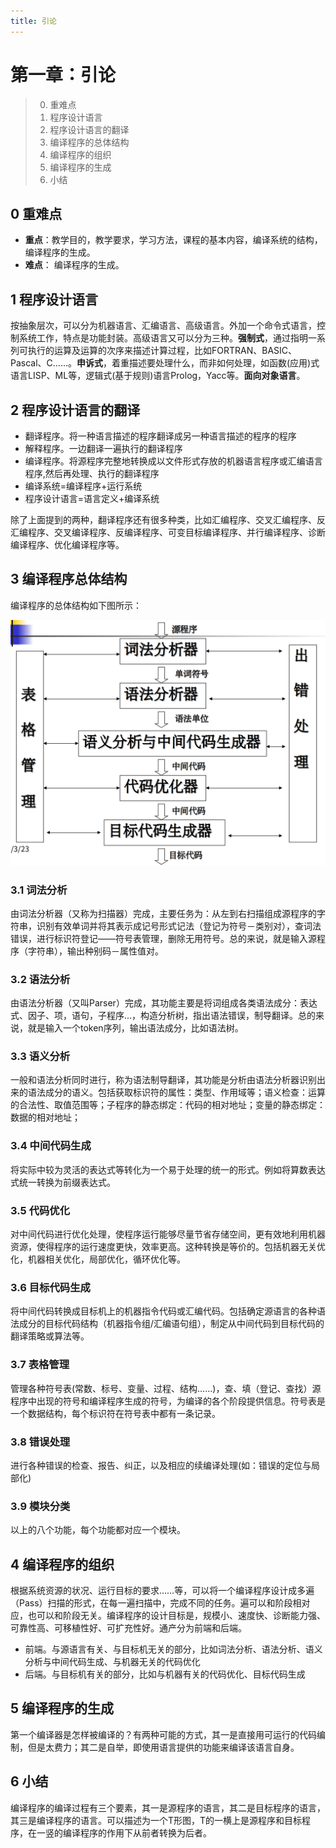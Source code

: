 ```yaml
---
title: 引论
---
```


第一章：引论
===

> 0. 重难点
> 1. 程序设计语言
> 2. 程序设计语言的翻译
> 3. 编译程序的总体结构
> 4. 编译程序的组织
> 5. 编译程序的生成
> 6. 小结

## **0 重难点**

* **重点**：教学目的，教学要求，学习方法，课程的基本内容，编译系统的结构，编译程序的生成。
* **难点**： 编译程序的生成。

## **1 程序设计语言**

按抽象层次，可以分为机器语言、汇编语言、高级语言。外加一个命令式语言，控制系统工作，特点是功能封装。高级语言又可以分为三种。**强制式**，通过指明一系列可执行的运算及运算的次序来描述计算过程，比如FORTRAN、BASIC、Pascal、C……。**申诉式**，着重描述要处理什么，而非如何处理，如函数(应用)式语言LISP、ML等，逻辑式(基于规则)语言Prolog，Yacc等。**面向对象语言**。

## **2 程序设计语言的翻译**

* 翻译程序。将一种语言描述的程序翻译成另一种语言描述的程序的程序
* 解释程序。一边翻译一遍执行的翻译程序
* 编译程序。将源程序完整地转换成以文件形式存放的机器语言程序或汇编语言程序,然后再处理、执行的翻译程序
* 编译系统=编译程序+运行系统
* 程序设计语言=语言定义+编译系统

除了上面提到的两种，翻译程序还有很多种类，比如汇编程序、交叉汇编程序、反汇编程序、交叉编译程序、反编译程序、可变目标编译程序、并行编译程序、诊断编译程序、优化编译程序等。

## **3 编译程序总体结构**

编译程序的总体结构如下图所示：

![](img/1-1.png)

### **3.1 词法分析**

由词法分析器（又称为扫描器）完成，主要任务为：从左到右扫描组成源程序的字符串，识别有效单词并将其表示成记号形式记法（登记为符号－类别对），查词法错误，进行标识符登记——符号表管理，删除无用符号。总的来说，就是输入源程序（字符串），输出种别码－属性值对。

### **3.2 语法分析**

由语法分析器（又叫Parser）完成，其功能主要是将词组成各类语法成分：表达式、因子、项，语句，子程序…，构造分析树，指出语法错误，制导翻译。总的来说，就是输入一个token序列，输出语法成分，比如语法树。

### **3.3 语义分析**

一般和语法分析同时进行，称为语法制导翻译，其功能是分析由语法分析器识别出来的语法成分的语义。包括获取标识符的属性：类型、作用域等；语义检查：运算的合法性、取值范围等；子程序的静态绑定：代码的相对地址；变量的静态绑定：数据的相对地址；

### **3.4 中间代码生成**

将实际中较为灵活的表达式等转化为一个易于处理的统一的形式。例如将算数表达式统一转换为前缀表达式。

### **3.5 代码优化**

对中间代码进行优化处理，使程序运行能够尽量节省存储空间，更有效地利用机器资源，使得程序的运行速度更快，效率更高。这种转换是等价的。包括机器无关优化，机器相关优化，局部优化，循环优化等。

### **3.6 目标代码生成**

将中间代码转换成目标机上的机器指令代码或汇编代码。包括确定源语言的各种语法成分的目标代码结构（机器指令组/汇编语句组），制定从中间代码到目标代码的翻译策略或算法等。

### **3.7 表格管理**

管理各种符号表(常数、标号、变量、过程、结构……)，查、填（登记、查找）源程序中出现的符号和编译程序生成的符号，为编译的各个阶段提供信息。符号表是一个数据结构，每个标识符在符号表中都有一条记录。

### **3.8 错误处理**

进行各种错误的检查、报告、纠正，以及相应的续编译处理(如：错误的定位与局部化)

### **3.9 模块分类**

以上的八个功能，每个功能都对应一个模块。

## **4 编译程序的组织**

根据系统资源的状况、运行目标的要求……等，可以将一个编译程序设计成多遍（Pass）扫描的形式，在每一遍扫描中，完成不同的任务。遍可以和阶段相对应，也可以和阶段无关。编译程序的设计目标是，规模小、速度快、诊断能力强、可靠性高、可移植性好、可扩充性好。通产分为前端和后端。

* 前端。与源语言有关、与目标机无关的部分，比如词法分析、语法分析、语义分析与中间代码生成、与机器无关的代码优化
* 后端。与目标机有关的部分，比如与机器有关的代码优化、目标代码生成

## **5 编译程序的生成**

第一个编译器是怎样被编译的？有两种可能的方式，其一是直接用可运行的代码编制，但是太费力；其二是自举，即使用语言提供的功能来编译该语言自身。

## **6 小结**

编译程序的编译过程有三个要素，其一是源程序的语言，其二是目标程序的语言，其三是编译程序的语言。可以描述为一个T形图，T的一横上是源程序和目标程序，在一竖的编译程序的作用下从前者转换为后者。